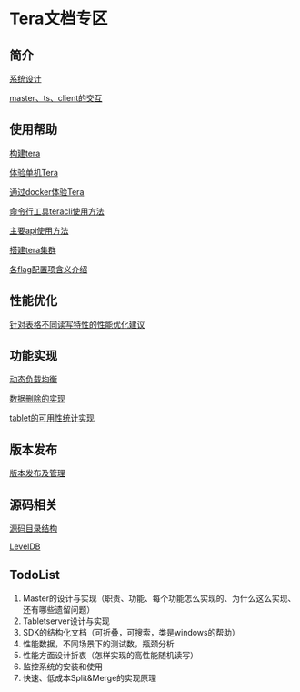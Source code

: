 # Tera文档专区

## 简介

[系统设计](doc/tera_design.md)

[master、ts、client的交互](doc/master-ts-client-interactive.md)

## 使用帮助

[构建tera](BUILD)

[体验单机Tera](doc/onebox.md)

[通过docker体验Tera](example/docker)

[命令行工具teracli使用方法](doc/teracli.md)

[主要api使用方法](doc/sdk_dev_guide.md)

[搭建tera集群](doc/cluster_setup.md)

[各flag配置项含义介绍](doc/tera_flag.md)

## 性能优化

[针对表格不同读写特性的性能优化建议](doc/perf_opz.md)

## 功能实现

[动态负载均衡](doc/load-balance.md)

[数据删除的实现](doc/data-deletion-in-tera.md)

[tablet的可用性统计实现](doc/tablet-availability.md)

## 版本发布

[版本发布及管理](doc/release_management.md)

## 源码相关

[源码目录结构](src/README.md)

[LevelDB](src/leveldb/README.md)

## TodoList
1. Master的设计与实现（职责、功能、每个功能怎么实现的、为什么这么实现、还有哪些遗留问题）
1. Tabletserver设计与实现
1. SDK的结构化文档（可折叠，可搜索，类是windows的帮助）
1. 性能数据，不同场景下的测试数，瓶颈分析
1. 性能方面设计折衷（怎样实现的高性能随机读写）
1. 监控系统的安装和使用
1. 快速、低成本Split&Merge的实现原理
